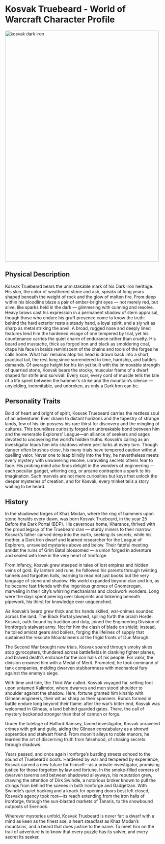 
# Kosvak Truebeard - World of Warcraft Character Profile

<img width="500" height="750" alt="kosvak dark iron" src="https://github.com/user-attachments/assets/412622a9-8124-4006-9035-22ac0f590c09" />

## Physical Description
Kosvak Truebeard bears the unmistakable mark of his Dark Iron heritage. His skin, the color of weathered stone and ash, speaks of long years shaped beneath the weight of rock and the glow of molten fire. From deep within his bloodline blaze a pair of ember-bright eyes — not merely red, but alive, like sparks held in the dark — glimmering with cunning and resolve. Heavy brows cast his expression in a permanent shadow of stern appraisal, though those who endure his gruff presence come to know the truth: behind the hard exterior rests a steady hand, a loyal spirit, and a sly wit as sharp as metal striking the anvil.
A broad, rugged nose and deeply lined features lend him the hardened visage of one tempered by trial, yet his countenance carries the quiet charm of endurance rather than cruelty. His beard and mustache, thick as forged iron and black as smoldering coal, drape his face in braids reminiscent of the chains and tools of the forges he calls home. What hair remains atop his head is drawn back into a short, practical tail, the rest long since surrendered to time, hardship, and battle’s demands.
Of average height for his kin yet built with the immovable strength of quarried stone, Kosvak bears the stocky, muscular frame of a dwarf shaped for strife and survival. Every scar, every cord of muscle tells the tale of a life spent between the hammer’s strike and the mountain’s silence — unyielding, indomitable, and unbroken, as only a Dark Iron can be.


## Personality Traits
Bold of heart and bright of spirit, Kosvak Truebeard carries the restless soul of an adventurer. Ever drawn to distant horizons and the tapestry of strange lands, few of his kin possess his rare thirst for discovery and the mingling of cultures. This boundless curiosity forged an unbreakable bond between him and the venerable Explorers’ League—an alliance of seekers and sages devoted to uncovering the world’s hidden truths.
Kosvak’s calling as an investigator leads him into shadows where peril lurks at every turn. Though danger often brushes close, his many trials have tempered caution without quelling valor. Never one to leap blindly into the fray, he nevertheless meets every mystery with unwavering resolve, unraveling secrets others fear to face.
His probing mind also finds delight in the wonders of engineering — each peculiar gadget, whirring cog, or arcane contraption a spark to his imagination. Such marvels are not mere curiosities but keys that unlock the deeper mysteries of creation, and for Kosvak, every trinket tells a story waiting to be heard.

## History
In the shadowed forges of Khaz Modan, where the ring of hammers upon stone heralds every dawn, was born Kosvak Truebeard, in the year 25 Before the Dark Portal (BDP). His cavernous home, Kharanos, thrived with the proud legacy of the Truebeard clan — sturdy miners to their marrow. Kosvak’s father carved deep into the earth, seeking its secrets, while his mother, a Dark Iron dwarf and learned researcher for the League of Explorers, unraveled mysteries above and below. Their fateful meeting amidst the ruins of Grim Batol blossomed — a union forged in adventure and sealed with love in the very heart of Ironforge.

From infancy, Kosvak grew steeped in tales of lost empires and hidden veins of gold. By lantern and rune, he followed his parents through twisting tunnels and forgotten halls, learning to read not just books but the very language of stone and shadow. His world expanded beyond clan and kin, as he became fast friends with the ingenious gnomes of Gnomeregan, marveling in their city’s whirring mechanisms and clockwork wonders. Long were the days spent peering over blueprints and tinkering beneath pipework, his thirst for knowledge ever unquenched.

As Kosvak’s beard grew thick and his hands skilled, war-chimes sounded across the land. The Black Portal yawned, spilling forth the orcish Horde. Kosvak, oath-bound by tradition and duty, joined the Engineering Division of Ironforge’s stalwart army. Not for him the clash of blade on shield; instead, he toiled amidst gears and boilers, forging the lifelines of supply that sustained the resolute Mountaineers at the frigid fronts of Dun Morogh.

The Second War brought new trials. Kosvak soared through smoky skies atop gyrocopters, thundered across battlefields in clanking fighter planes, and braved death’s embrace for the iron halls of his people. For valor, the division crowned him with a Medal of Merit. Promoted, he took command of tank companies, melding dwarven stubbornness with mechanical fury against the enemy’s siege.

With time and tide, the Third War called. Kosvak voyaged far, setting foot upon untamed Kalimdor, where dwarves and men stood shoulder to shoulder against the shadow. Here, fortune granted him kinship with Gilnean engineers, their wit as sharp as their spanners. Bonds formed in battle endure long beyond their flame: after the war’s bitter end, Kosvak was welcomed in Gilneas, a land behind guarded gates. There, the call of mystery beckoned stronger than that of cannon or forge.

Under the tutelage of Halford Ramsey, famed investigator, Kosvak unraveled crimes with grit and guile, aiding the Gilnean constabulary as a shrewd apprentice and stalwart friend. From moonlit alleys to noble manors, he learned the art of discerning truth from falsehood, of chasing secrets through shadows.

Years passed, and once again Ironforge’s bustling streets echoed to the sound of Truebeard’s boots. Hardened by war and tempered by experience, Kosvak carved a new future for himself—as a private investigator, promising justice for those forgotten by law and fortune. In the smoke-filled corners of dwarven taverns and between shadowed alleyways, his reputation grew, drawing the attention of Dirk Swindle, a notorious broker known to pull the strings from behind the scenes in both Ironforge and Gadgetzan. With Swindle’s quiet backing and a knack for opening doors best left closed, Kosvak’s agency took root—its reach extending from the iron halls of Ironforge, through the sun-blasted markets of Tanaris, to the snowbound outposts of Everlook.

Wherever mysteries unfold, Kosvak Truebeard is never far: a dwarf with a mind as keen as the finest axe, a heart steadfast as Khaz Modan’s mountains, and a beard that does justice to the name. To meet him on the trail of adventure is to know that every puzzle has its solver, and every secret its seeker.

